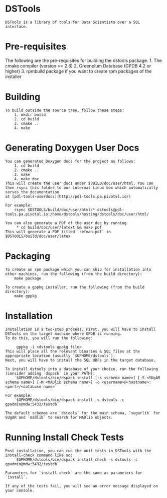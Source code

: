 DSTools
========

    DSTools is a library of tools for Data Scientists over a SQL interface.

Pre-requisites
===============

   The following are the pre-requisites for building the dstools package.
       1. The cmake compiler (version >= 2.8)
       2. Greenplum Database (GPDB 4.2 or higher)
       3. rpmbuild package if you want to create rpm packages of the installer

Building
=========

    To build outside the source tree, follow these steps:
        1. mkdir build
        2. cd build
        3. cmake ..
        4. make

Generating Doxygen User Docs
=============================

    You can generated Doxygen docs for the project as follows:
        1. cd build
        2. cmake ..
        3. make
        4. make doc
    This will create the user docs under $BUILD/doc/user/html. You can then rsync this folder to our internal Linux box which automatically serves the documentation
    at [pdl-tools-userdocs](http://pdl-tools.pa.pivotal.io/)
 
    For example:
        rsync $DSTOOLS/build/doc/user/html/* dstools@pdl-tools.pa.pivotal.io:/home/dstools/hosting/dstools/doc/user/html/    

    You can also generate a PDF of the user doc by running
         * cd build/doc/user/latext && make pdf
    This will generate a PDF titled `refman.pdf` in $DSTOOLS/build/doc/user/latex
	

Packaging
==========

    To create an rpm package which you can ship for installation into other machines, run the following (from the build directory):
        make package

    To create a gppkg installer, run the following (from the build directory):
        make gppkg

Installation
=============

    Installation is a two-step process. First, you will have to install DSTools on the target machine where GPDB is running.
    To do this, you will run the following:
        
         gppkg -i <dstools gppkg file>
    This will place all the relevant binaries & SQL files at the appropriate location (usually `$GPHOME/dstools`).
    Next, you will have to install the SQL UDFs in the target database.

    To install dstools into a database of your choice, run the following (consider adding `dspack` in your PATH):
        `$GPHOME/dstools/bin/dspack install [-s <schema name>] [-S <SUgAR schema name>] [-M <MADlib schema name>] -c <username>@<hostname>:<port>/<database name>`
    
    For example:
        `$GPHOME/dstools/bin/dspack install -s dstools -c gpadmin@mdw:5432/testdb`

    The default schemas are `dstools` for the main schema, `sugarlib` for SUgAR and `madlib` to search for MADlib objects.

Running Install Check Tests
=============================
    
    Post installation, you can run the unit tests in DSTools with the install-check command like so:
        `$GPHOME/dstools/bin/dspack install-check -s dstools -c gpadmin@mdw:5432/testdb`

    Parameters for `install-check` are the same as parameters for `install`.

    If any of the tests fail, you will see an error message displayed on your console.
